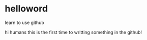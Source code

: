 # helloword
learn to use github

hi humans
this is the first time to writting something in the github!
